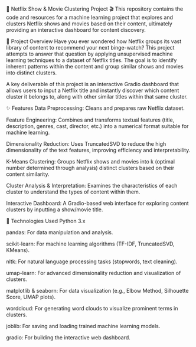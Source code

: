 🍿 Netflix Show & Movie Clustering Project 🎬
This repository contains the code and resources for a machine learning project that explores and clusters Netflix shows and movies based on their content, ultimately providing an interactive dashboard for content discovery.

🌟 Project Overview
Have you ever wondered how Netflix groups its vast library of content to recommend your next binge-watch? This project attempts to answer that question by applying unsupervised machine learning techniques to a dataset of Netflix titles. The goal is to identify inherent patterns within the content and group similar shows and movies into distinct clusters.

A key deliverable of this project is an interactive Gradio dashboard that allows users to input a Netflix title and instantly discover which content cluster it belongs to, along with other similar titles within that same cluster.

✨ Features
Data Preprocessing: Cleans and prepares raw Netflix dataset.

Feature Engineering: Combines and transforms textual features (title, description, genres, cast, director, etc.) into a numerical format suitable for machine learning.

Dimensionality Reduction: Uses TruncatedSVD to reduce the high dimensionality of the text features, improving efficiency and interpretability.

K-Means Clustering: Groups Netflix shows and movies into k (optimal number determined through analysis) distinct clusters based on their content similarity.

Cluster Analysis & Interpretation: Examines the characteristics of each cluster to understand the types of content within them.

Interactive Dashboard: A Gradio-based web interface for exploring content clusters by inputting a show/movie title.

🚀 Technologies Used
Python 3.x

pandas: For data manipulation and analysis.

scikit-learn: For machine learning algorithms (TF-IDF, TruncatedSVD, KMeans).

nltk: For natural language processing tasks (stopwords, text cleaning).

umap-learn: For advanced dimensionality reduction and visualization of clusters.

matplotlib & seaborn: For data visualization (e.g., Elbow Method, Silhouette Score, UMAP plots).

wordcloud: For generating word clouds to visualize prominent terms in clusters.

joblib: For saving and loading trained machine learning models.

gradio: For building the interactive web dashboard.
